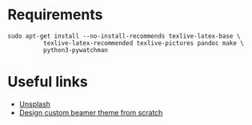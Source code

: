 # Requirements

    sudo apt-get install --no-install-recommends texlive-latex-base \
              texlive-latex-recommended texlive-pictures pandoc make \
              python3-pywatchman

# Useful links

* [Unsplash](https://unsplash.com/)
* [Design custom beamer theme from scratch](https://tex.stackexchange.com/questions/146529/design-a-custom-beamer-theme-from-scratch?rq=1)
